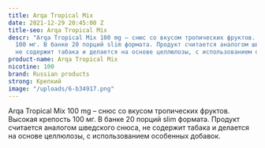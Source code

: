 ```yaml
---
title: Arqa Tropical Mix
date: 2021-12-29 20:45:00 Z
title-seo: Arqa Tropical Mix
descr: "Arqa Tropical Mix 100 mg – снюс со вкусом тропических фруктов. Высокая крепость
  100 мг. В банке 20 порций slim формата. Продукт считается аналогом шведского снюса,
  не содержит табака и делается на основе целлюлозы, с использованием особенных добавок.\n\n"
product-name: Arqa Tropical Mix
nicotine: 100
brand: Russian products
strong: Крепкий
image: "/uploads/6-b34917.png"
---
```


Arqa Tropical Mix 100 mg – снюс со вкусом тропических фруктов. Высокая крепость 100 мг. В банке 20 порций slim формата. Продукт считается аналогом шведского снюса, не содержит табака и делается на основе целлюлозы, с использованием особенных добавок.

